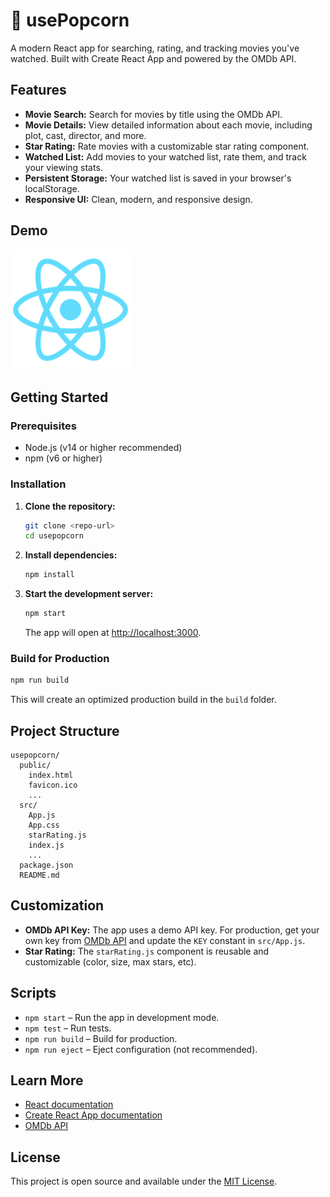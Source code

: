 # 🍿 usePopcorn

A modern React app for searching, rating, and tracking movies you've watched. Built with Create React App and powered by the OMDb API.

## Features

- **Movie Search:** Search for movies by title using the OMDb API.
- **Movie Details:** View detailed information about each movie, including plot, cast, director, and more.
- **Star Rating:** Rate movies with a customizable star rating component.
- **Watched List:** Add movies to your watched list, rate them, and track your viewing stats.
- **Persistent Storage:** Your watched list is saved in your browser's localStorage.
- **Responsive UI:** Clean, modern, and responsive design.

## Demo

![usePopcorn Screenshot](public/logo192.png)

## Getting Started

### Prerequisites

- Node.js (v14 or higher recommended)
- npm (v6 or higher)

### Installation

1. **Clone the repository:**

   ```bash
   git clone <repo-url>
   cd usepopcorn
   ```

2. **Install dependencies:**

   ```bash
   npm install
   ```

3. **Start the development server:**
   ```bash
   npm start
   ```
   The app will open at [http://localhost:3000](http://localhost:3000).

### Build for Production

```bash
npm run build
```

This will create an optimized production build in the `build` folder.

## Project Structure

```
usepopcorn/
  public/
    index.html
    favicon.ico
    ...
  src/
    App.js
    App.css
    starRating.js
    index.js
    ...
  package.json
  README.md
```

## Customization

- **OMDb API Key:** The app uses a demo API key. For production, get your own key from [OMDb API](http://www.omdbapi.com/apikey.aspx) and update the `KEY` constant in `src/App.js`.
- **Star Rating:** The `starRating.js` component is reusable and customizable (color, size, max stars, etc).

## Scripts

- `npm start` – Run the app in development mode.
- `npm test` – Run tests.
- `npm run build` – Build for production.
- `npm run eject` – Eject configuration (not recommended).

## Learn More

- [React documentation](https://reactjs.org/)
- [Create React App documentation](https://facebook.github.io/create-react-app/docs/getting-started)
- [OMDb API](http://www.omdbapi.com/)

## License

This project is open source and available under the [MIT License](LICENSE).
